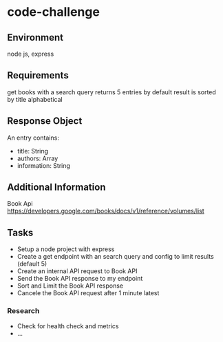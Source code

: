 # code-challenge

## Environment
node js, express

## Requirements
get books with a search query
returns 5 entries by default
result is sorted by title alphabetical

## Response Object
An entry contains:
- title: String
- authors: Array
- information: String

## Additional Information
Book Api
https://developers.google.com/books/docs/v1/reference/volumes/list


## Tasks
- Setup a node project with express
- Create a get endpoint with an search query and config to limit results (default 5)
- Create an internal API request to Book API
- Send the Book API response to my endpoint
- Sort and Limit the Book API response
- Cancele the Book API request after 1 minute latest

### Research
- Check for health check and metrics
- ...
